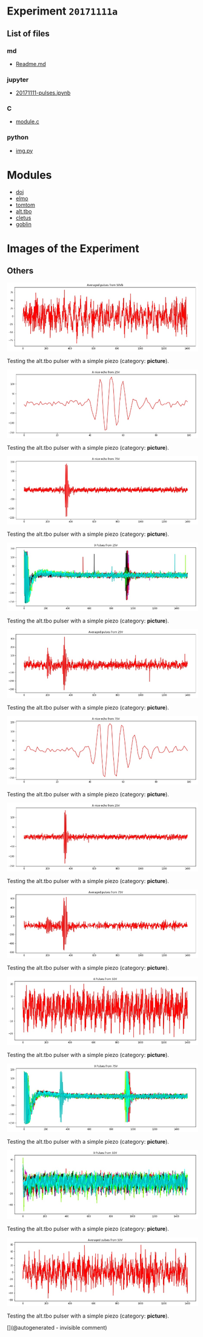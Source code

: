 # Experiment `20171111a`

## List of files

### md

* [Readme.md](/alt.tbo/20171111a/Readme.md)


### jupyter

* [20171111-pulses.ipynb](/alt.tbo/20171111a/20171111-pulses.ipynb)


### C

* [module.c](/alt.tbo/20171111a/module.c)


### python

* [img.py](/alt.tbo/20171111a/img.py)





# Modules

* [doj](/doj/)
* [elmo](/elmo/)
* [tomtom](/tomtom/)
* [alt.tbo](/alt.tbo/)
* [cletus](/cletus/)
* [goblin](/goblin/)




# Images of the Experiment

## Others

![](/alt.tbo/20171111a/Pulses_average_50Vb.jpg)

Testing the alt.tbo pulser with a simple piezo (category: __picture__).

![](/alt.tbo/20171111a/Pulses_details_focus_25V.jpg)

Testing the alt.tbo pulser with a simple piezo (category: __picture__).

![](/alt.tbo/20171111a/Pulses_details_75V.jpg)

Testing the alt.tbo pulser with a simple piezo (category: __picture__).

![](/alt.tbo/20171111a/Pulses_25V.jpg)

Testing the alt.tbo pulser with a simple piezo (category: __picture__).

![](/alt.tbo/20171111a/Pulses_average_25V.jpg)

Testing the alt.tbo pulser with a simple piezo (category: __picture__).

![](/alt.tbo/20171111a/Pulses_details_focus_75V.jpg)

Testing the alt.tbo pulser with a simple piezo (category: __picture__).

![](/alt.tbo/20171111a/Pulses_details_25V.jpg)

Testing the alt.tbo pulser with a simple piezo (category: __picture__).

![](/alt.tbo/20171111a/Pulses_average_75V.jpg)

Testing the alt.tbo pulser with a simple piezo (category: __picture__).

![](/alt.tbo/20171111a/Pulses_details_50V.jpg)

Testing the alt.tbo pulser with a simple piezo (category: __picture__).

![](/alt.tbo/20171111a/Pulses_75V.jpg)

Testing the alt.tbo pulser with a simple piezo (category: __picture__).

![](/alt.tbo/20171111a/Pulses_50V.jpg)

Testing the alt.tbo pulser with a simple piezo (category: __picture__).

![](/alt.tbo/20171111a/Pulses_average_50V.jpg)

Testing the alt.tbo pulser with a simple piezo (category: __picture__).










[](@autogenerated - invisible comment)